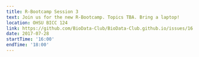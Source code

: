 ```yaml
---
title: R-Bootcamp Session 3
text: Join us for the new R-Bootcamp. Topics TBA. Bring a laptop!
location: OHSU BICC 124
link: https://github.com/BioData-Club/BioData-Club.github.io/issues/16
date: 2017-07-28
startTime: '16:00'
endTime: '18:00'
---
```

